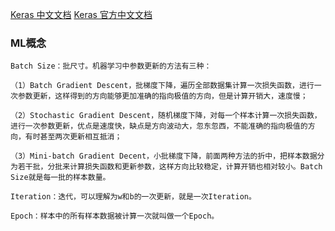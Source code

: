 [Keras 中文文档](https://keras-cn.readthedocs.io/en/latest/)
[Keras 官方中文文档](https://keras.io/zh/)
###  ML概念
```
Batch Size：批尺寸。机器学习中参数更新的方法有三种：

（1）Batch Gradient Descent，批梯度下降，遍历全部数据集计算一次损失函数，进行一次参数更新，这样得到的方向能够更加准确的指向极值的方向，但是计算开销大，速度慢；

（2）Stochastic Gradient Descent，随机梯度下降，对每一个样本计算一次损失函数，进行一次参数更新，优点是速度快，缺点是方向波动大，忽东忽西，不能准确的指向极值的方向，有时甚至两次更新相互抵消；

（3）Mini-batch Gradient Decent，小批梯度下降，前面两种方法的折中，把样本数据分为若干批，分批来计算损失函数和更新参数，这样方向比较稳定，计算开销也相对较小。Batch Size就是每一批的样本数量。

Iteration：迭代，可以理解为w和b的一次更新，就是一次Iteration。

Epoch：样本中的所有样本数据被计算一次就叫做一个Epoch。
```
